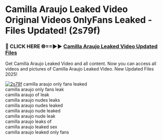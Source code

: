 # Camilla Araujo Leaked Video Original Videos 0nlyFans Leaked - Files Updated! (2s79f)

<h3>🔴 CLICK HERE 🌐==►► <a href="https://tinyurl.com/3hn5wdd3" rel="nofollow">Camilla Araujo Leaked Video Updated Files</a></h3>

Get Camilla Araujo Leaked Video and all content. Now you can access all videos and pictures of Camilla Araujo Leaked Video. New Updated Files 2025!

[![2s79f](https://i.imgur.com/4HnBqBT.gif)](https://tinyurl.com/3hn5wdd3)
camilla araujo only fans leaked<br>
camilla araujo only fans leak<br>
camilla araujo of leak<br>
camilla araujo nudes leaks<br>
camilla araujo nudes leaked<br>
camilla araujo nude leaked<br>
camilla araujo nude leak<br>
camilla araujo leaks of<br>
camilla araujo leaked sex<br>
camilla araujo leaked only fans